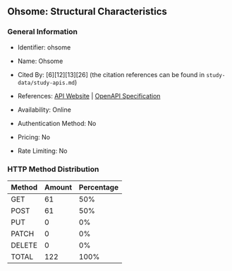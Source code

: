 ## Ohsome: Structural Characteristics

### General Information

- Identifier: ohsome

- Name: Ohsome

- Cited By: [6][12][13][26] (the citation references can be found in `study-data/study-apis.md`)

- References: [API Website](https://docs.ohsome.org/ohsome-api) | [OpenAPI Specification](https://github.com/GIScience/ohsome-api/blob/main/docs/_static/swagger-aggregation.json)

- Availability: Online

- Authentication Method: No

- Pricing: No

- Rate Limiting: No

### HTTP Method Distribution

| Method | Amount | Percentage |
|--------|--------|------------|
| GET | 61 | 50% |
| POST | 61 | 50% |
| PUT | 0 | 0% |
| PATCH | 0 | 0% |
| DELETE | 0 | 0% |
| TOTAL | 122 | 100% |
